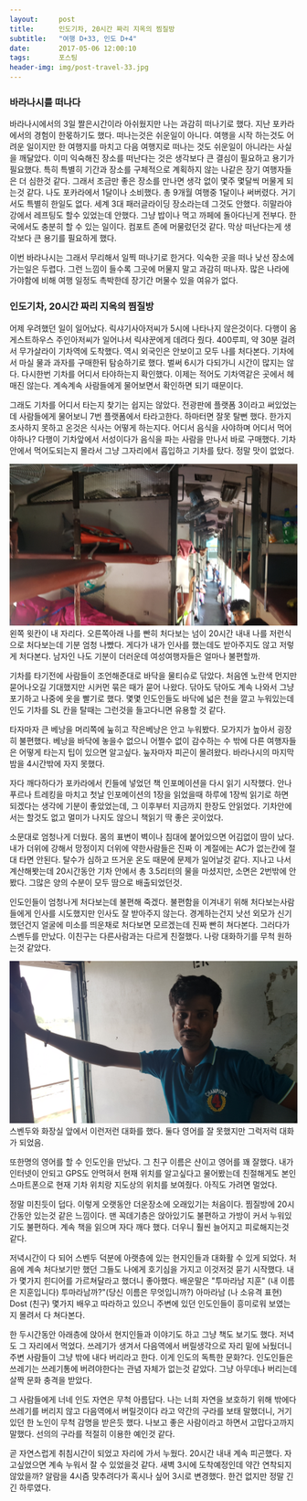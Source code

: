 ```yaml
---          
layout:	    post          
title: 	    인도기차, 20시간 짜리 지옥의 찜질방
subtitle:   "여행 D+33, 인도 D+4"          
date:       2017-05-06 12:00:10   
tags:       포스팅          
header-img: img/post-travel-33.jpg
---          
```


### 바라나시를 떠나다

바라나시에서의 3일 짤은시간이라 아쉬웠지만 나는 과감히 떠나기로 했다. 지난 포카라에서의 경험이 한몫하기도 했다. 떠나는것은 쉬운일이 아니다. 여행을 시작 하는것도 어려운 일이지만 한 여행지를 마치고 다음 여행지로 떠나는 것도 쉬운일이 아니라는 사실을 깨달았다. 이미 익숙해진 장소를 떠난다는 것은 생각보다 큰 결심이 필요하고 용기가 필요했다. 특히 특별히 기간과 장소를 구체적으로 계획하지 않는 나같은 장기 여행자들은 더 심한것 같다. 그래서 조금만 좋은 장소를 만나면 생각 없이 몇주 몇달씩 머물게 되는것 같다. 나도 포카라에서 1달이나 소비했다. 총 9개월 여행중 1달이나 써버렸다. 거기서도 특별히 한일도 없다. 세계 3대 패러글라이딩 장소라는데 그것도 안했다. 히말라야 강에서 레프팅도 할수 있었는데 안했다. 그냥 밥이나 먹고 까페에 돌아다닌게 전부다. 한국에서도 충분히 할 수 있는 일이다. 컴포트 존에 머물렀던것 같다. 막상 떠난다는게 생각보다 큰 용기를 필요하게 했다.

이번 바라나시는 그래서 무리해서 일찍 떠나기로 한거다. 익숙한 곳을 떠나 낮선 장소에 가는일은 두렵다. 그런 느낌이 들수록 그곳에 머물지 말고 과감히 떠나자. 많은 나라에 가야함에 비해 여행 일정도 촉박한데 장기간 머물수 있을 여유가 없다.

### 인도기차, 20시간 짜리 지옥의 찜질방

어제 우려했던 일이 일어났다. 릭샤기사아저씨가 5시에 나타나지 않은것이다. 다행이 옴게스트하우스 주인아저씨가 일어나서 릭샤꾼에게 데려다 줬다. 400루피, 약 30분 걸려서 무가살라이 기차역에 도착했다. 역시 외국인은 안보이고 모두 나를 처다본다. 기차에서 마실 물과 과자를 구매한뒤 탐승하기로 했다. 벌써 6시가 다되가니 시간이 많지는 않다. 다시한번 기차를 어디서 타야하는지 확인했다. 이제는 적어도 기차역같은 곳에서 헤매진 않는다. 계속계속 사람들에게 물어보면서 확인하면 되기 때문이다.

그래도 기차를 어디서 타는지 찾기는 쉽지는 않았다. 전광판에 플랫폼 3이라고 써있었는데 사람들에게 물어보니 7번 플랫폼에서 타라고한다. 하마터면 잘못 탈뻔 했다. 한가지 조사하지 못하고 온것은 식사는 어떻게 하는지다. 어디서 음식을 사야하며 어디서 먹어야하나? 다행이 기차앞에서 서성이다가 음식을 파는 사람을 만나서 바로 구매했다. 기차안에서 먹어도되는지 몰라서 그냥 그자리에서 흡입하고 기차를 탔다. 정말 맛이 없었다.

![](/img/170506-eye.jpg)
왼쪽 윗칸이 내 자리다. 오른쪽아래 나를 빤히 처다보는 넘이 20시간 내내 나를 저런식으로 처다보는데 기분 엄청 나빴다. 게다가 내가 인사를 했는데도 받아주지도 않고 저렇게 처다본다. 남자인 나도 기분이 더러운데 여성여행자들은 얼마나 불편할까.

기차를 타기전에 사람들이 조언해준대로 바닥을 물티슈로 닦았다. 처음엔 노란색 먼지만 묻어나오길 기대했지만 시커먼 묶은 때가 묻어 나왔다. 닦아도 닦아도 계속 나와서 그냥 포기하고 나중에 옷을 빨기로 했다. 몇몇 인도인들도 바닥에 넓은 천을 깔고 누워있는데 인도 기차를 SL 칸을 탈때는 그런것을 들고다니면 유용할 것 같다.

타자마자 큰 베낭을 머리쪽에 눞히고 작은베낭은 안고 누워봤다. 모가지가 높아서 굉장히 불편했다. 베낭을 바닥에 놓을수 없으니 어쩔수 없이 감수하는 수 밖에 다른 여행자들은 어떻게 타는지 팁이 있으면 알고싶다. 눞자마자 피곤이 몰려왔다. 바라나시의 마지막 밤을 4시간밖에 자지 못했다.

자다 깨다하다가 포카라에서 킨들에 넣었던 책 인포메이션을 다시 읽기 시작했다. 안나푸르나 트레킹을 마치고 첫날 인포메이션의 1장을 읽었을때 하루에 1장씩 읽기로 하면 되겠다는 생각에 기분이 좋았었는데, 그 이후부터 지금까지 한장도 안읽었다. 기차안에서는 할것도 없고 멀미가 나지도 않으니 책읽기 딱 좋은 곳이었다.

소문대로 엄청나게 더웠다. 몸의 표변이 벽이나 침대에 붙어있으면 어김없이 땀이 났다. 내가 더위에 강해서 망정이지 더위에 약한사람들은 진짜 이 계절에는 AC가 없는칸에 절대 타면 안된다. 탈수가 심하고 뜨거운 온도 때문에 문제가 일어날것 같다. 지나고 나서 계산해봣는데 20시간동안 기차 안에서 총 3.5리터의 물을 마셨지만, 소면은 2번밖에 안봤다. 그많은 양의 수분이 모두 땀으로 배출되었던것.

인도인들이 엄청나게 처다보는데 불편해 죽겠다. 불편함을 이겨내기 위해 처다보는사람들에게 인사를 시도했지만 인사도 잘 받아주지 않는다. 경계하는건지 낫선 외모가 신기했던건지 얼굴에 미소를 띄운채로 처다보면 모르겠는데 진짜 빤히 쳐다본다. 그러다가 스벤두를 만났다. 이친구는 다른사람과는 다르게 친절했다. 나랑 대화하기를 무척 원하는것 같았다.

![](/img/170506-sbendu.jpg)
스벤두와 화장실 앞에서 이런저런 대화를 했다. 둘다 영어를 잘 못했지만 그럭저럭 대화가 되었음.

또한명의 영어를 할 수 인도인을 만났다. 그 친구 이름은 샨이고 영어를 꽤 잘했다. 내가 인터넷이 안되고 GPS도 안먹혀서 현재 위치를 알고싶다고 물어봤는데 친절해게도 본인 스마트폰으로 현재 기차 위치랑 지도상의 위치를 보여줬다. 아직도 가려면 멀었다.

정말 미친듯이 덥다. 이렇게 오랫동안 더운장소에 오래있기는 처음이다. 찜질방에 20시간동안 있는것 같은 느낌이다. 맨 꼭데기층은 앉아있기도 불편하고 가방이 커서 누워있기도 불편하다. 계속 책을 읽으며 자다 깨다 했다. 더우니 훨씬 늘어지고 피로해지는것 같다.

저녁시간이 다 되어 스벤두 덕분에 아랫층에 있는 현지인들과 대화활 수 있게 되었다. 처음에 계속 처다보기만 했던 그들도 나에게 호기심을 가지고 이것저것 묻기 시작했다. 내가 몇가지 힌디어를 가르쳐달라고 했더니 좋아했다. 배운말은 "투마라남 지훈" (내 이름은 지훈입니다) 투마라남까?"(당신 이름은 무엇입니까?) 아마라남 (나 소유격 표현) Dost (친구) 몇가지 배우고 따라하고 있으니 주변에 있던 인도인들이 흥미로워 보였는지 몰려서 다 쳐다본다.

한 두시간동안 아래층에 앉아서 현지인들과 이야기도 하고 그냥 책도 보기도 했다. 저녁도 그 자리에서 먹었다. 쓰레기가 생겨서 다음역에서 버릴생각으로 자리 밑에 놔뒀더니 주변 사람들이 그냥 밖에 내다 버리라고 한다. 이게 인도의 독특한 문화?다. 인도인들은 쓰레기는 쓰레기통에 버려야한다는 관념 자체가 없는것 같았다. 그냥 아무데나 버리는데 살짝 문화 충격을 받았다.

그 사람들에게 너네 인도 자연은 무척 아름답다. 나는 너희 자연을 보호하기 위해 밖에다 쓰레기를 버리지 않고 다음역에서 버릴것이다 라고 약간의 구라를 보태 말했더니, 거기있던 한 노인이 무척 감명을 받은듯 했다. 나보고 좋은 사람이라고 하면서 고맙다고까지 말했다. 선의의 구라를 적절히 이용한 예인것 같다.

곧 자연스럽게 취침시간이 되었고 자리에 가서 누웠다. 20시간 내내 계속 피곤했다. 자고싶었으면 계속 누워서 잘 수 있었을것 같다. 새벽 3시에 도착예정인데 약간 연착되지 않았을까? 알람을 4시즘 맞추려다가 혹시나 싶어 3시로 변경했다. 한건 없지만 정말 긴긴 하루였다.  

